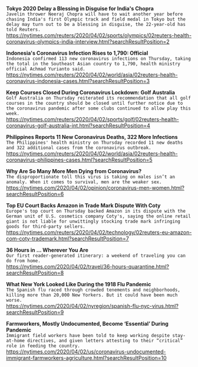 **Tokyo 2020 Delay a Blessing in Disguise for India's Chopra**\
`Javelin thrower Neeraj Chopra will have to wait another year before chasing India's first Olympic track and field medal in Tokyo but the delay may turn out to be a blessing in disguise, the 22-year-old has told Reuters.`\
https://nytimes.com/reuters/2020/04/02/sports/olympics/02reuters-health-coronavirus-olympics-india-interview.html?searchResultPosition=2

**Indonesia's Coronavirus Infection Rises to 1,790: Official**\
`Indonesia confirmed 113 new coronavirus infections on Thursday, taking the total in the Southeast Asian country to 1,790, health ministry official Achmad Yurianto said.`\
https://nytimes.com/reuters/2020/04/02/world/asia/02reuters-health-coronavirus-indonesia-cases.html?searchResultPosition=3

**Keep Courses Closed During Coronavirus Lockdown: Golf Australia**\
`Golf Australia on Thursday reiterated its recommendation that all golf courses in the country should be closed until further notice due to the coronavirus pandemic after some clubs continued to allow play this week.   `\
https://nytimes.com/reuters/2020/04/02/sports/golf/02reuters-health-coronavirus-golf-australia-int.html?searchResultPosition=4

**Philippines Reports 11 New Coronavirus Deaths, 322 More Infections**\
`The Philippines' health ministry on Thursday recorded 11 new deaths and 322 additional cases from the coronavirus outbreak.`\
https://nytimes.com/reuters/2020/04/02/world/asia/02reuters-health-coronavirus-philippines-cases.html?searchResultPosition=5

**Why Are So Many More Men Dying from Coronavirus?**\
`The disproportionate toll this virus is taking on males isn’t an anomaly. When it comes to survival, men are the weaker sex.`\
https://nytimes.com/2020/04/02/opinion/coronavirus-men-women.html?searchResultPosition=6

**Top EU Court Backs Amazon in Trade Mark Dispute With Coty**\
`Europe's top court on Thursday backed Amazon in its dispute with the German unit of U.S. cosmetics company Coty's, saying the online retail giant is not liable for unwittingly stocking trade mark infringing goods for third-party sellers.`\
https://nytimes.com/reuters/2020/04/02/technology/02reuters-eu-amazon-com-coty-trademark.html?searchResultPosition=7

**36 Hours in … Wherever You Are**\
`Our first reader-generated itinerary: a weekend of traveling you can do from home.`\
https://nytimes.com/2020/04/02/travel/36-hours-quarantine.html?searchResultPosition=8

**What New York Looked Like During the 1918 Flu Pandemic**\
`The Spanish flu raced through crowded tenements and neighborhoods, killing more than 20,000 New Yorkers. But it could have been much worse.`\
https://nytimes.com/2020/04/02/nyregion/spanish-flu-nyc-virus.html?searchResultPosition=9

**Farmworkers, Mostly Undocumented, Become ‘Essential’ During Pandemic**\
`Immigrant field workers have been told to keep working despite stay-at-home directives, and given letters attesting to their “critical” role in feeding the country.`\
https://nytimes.com/2020/04/02/us/coronavirus-undocumented-immigrant-farmworkers-agriculture.html?searchResultPosition=10

